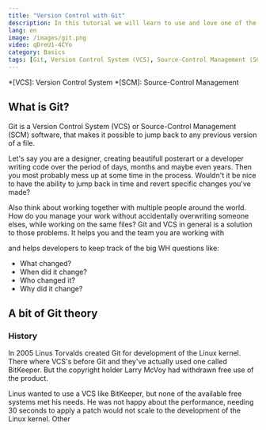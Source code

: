 ```yaml
---
title: "Version Control with Git"
description: In this tutorial we will learn to use and love one of the most influencial workflow tools, which is basically used by every developer I've met so far.
lang: en
image: /images/git.png
video: qDreU1-4CYo
category: Basics
tags: [Git, Version Control System (VCS), Source-Control Management (SCM)]
---
```


*[VCS]: Version Control System
*[SCM]: Source-Control Management

## What is Git?
Git is a Version Control System (VCS) or Source-Control Management (SCM) software, that makes it possible to jump back to any previous version of a file.

Let's say you are a designer, creating beautifull posterart or a developer writing code over the period of days, months and maybe even years. Then you most probably mess up at some time in the process. Wouldn't it be nice to have the ability to jump back in time and revert specific changes you've made?

Also think about working together with multiple people around the world. How do you manage your work without accidentally overwriting someone elses, while working on the same files? Git and VCS in general is a solution to those problems. It helps you and the team you are working with 


and helps developers to keep track of the big WH questions like:
- What changed?
- When did it change?
- Who changed it?
- Why did it change?

## A bit of Git theory

### History
In 2005 Linus Torvalds created Git for development of the Linux kernel. There where VCS's before Git and they've actually used one called BitKeeper. But the copyright holder Larry McVoy had withdrawn free use of the product.

Linus wanted to use a VCS like BitKeeper, but none of the available free systems met his needs. He was not happy about the performance, needing 30 seconds to apply a patch would not scale to the development of the Linux kernel. Other 